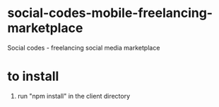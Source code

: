 # social-codes-mobile-freelancing-marketplace
Social codes - freelancing social media marketplace


# to install
1. run "npm install" in the client directory
